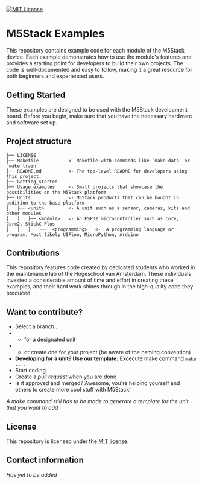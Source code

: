 [![MIT License][license-shield]][license-url]

# M5Stack Examples
This repository contains example code for each module of the M5Stack device. Each example demonstrates how to use the module's features and provides a starting point for developers to build their own projects. The code is well-documented and easy to follow, making it a great resource for both beginners and experienced users.

## Getting Started 
These examples are designed to be used with the M5Stack development board. Before you begin, make sure that you have the necessary hardware and software set up. 

## Project structure
    ├── LICENSE
    ├── Makefile           <- Makefile with commands like `make data` or `make train`
    ├── README.md          <- The top-level README for developers using this project.
    ├── Getting_started
    ├── Usage_examples     <- Small projects that showcase the possibilities on the M5Stack platform
    ├── Units              <- M5Stack products that can be bought in addition to the base platform
    │   ├── <unit>         <- A unit such as a sensor, cameras, kits and other modules
    │   │   ├── <module>   <- An ESP32 microcontroller such as Core, Core2, StickC-Plus
    │   │   │   ├──  <programming>   <-  A programming language or program. Most likely UIFlow, MicroPython, Arduino 
    
## Contributions
This repository features code created by dedicated students who worked in the maintenance lab of the Hogeschool van Amsterdam. These individuals invested a considerable amount of time and effort in creating these examples, and their hard work shines through in the high-quality code they produced.

## Want to contribute?
- Select a branch..
- - for a designated unit
- - or create one for your project (be aware of the naming convention)
- **Developing for a unit? Use our template:** Excecute make command `make ....`
- Start coding
- Create a *pull request* when you are done
- Is it approved and merged? Awesome, you're helping yourself and others to create more cool stuff with M5Stack!

_A make command still has to be made to generate a template for the unit that you want to add_

## License
This repository is licensed under the [MIT license](https://opensource.org/licenses/MIT).

## Contact information
_Has yet to be added_

[license-shield]: https://img.shields.io/github/license/othneildrew/Best-README-Template.svg?style=for-the-badge
[license-url]: https://github.com/othneildrew/Best-README-Template/blob/master/LICENSE.txt
